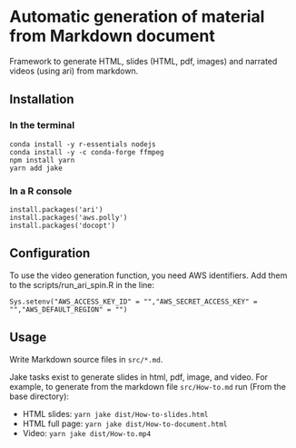 # Automatic generation of material from Markdown document

Framework to generate HTML, slides (HTML, pdf, images) and narrated videos (using ari) from markdown.


## Installation

### In the terminal

```
conda install -y r-essentials nodejs 
conda install -y -c conda-forge ffmpeg
npm install yarn
yarn add jake
```


### In a R console

```
install.packages('ari')
install.packages('aws.polly')
install.packages('docopt')
```

## Configuration

To use the video generation function, you need AWS identifiers.
Add them to the scripts/run\_ari\_spin.R in the line:

```
Sys.setenv("AWS_ACCESS_KEY_ID" = "","AWS_SECRET_ACCESS_KEY" = "","AWS_DEFAULT_REGION" = "")
``` 


## Usage

Write Markdown source files in `src/*.md`.

Jake tasks exist to generate slides in html, pdf, image, and video. For example,
to generate from the markdown file `src/How-to.md` run (From the base directory):

- HTML slides: `yarn jake dist/How-to-slides.html`
- HTML  full page: `yarn jake dist/How-to-document.html`
- Video: `yarn jake dist/How-to.mp4`
